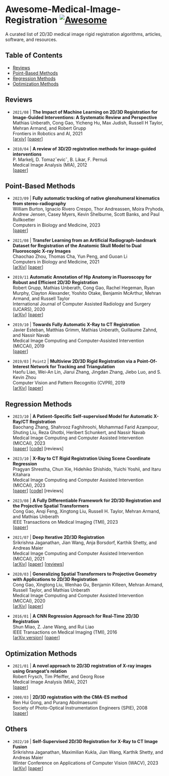 # Awesome-Medical-Image-Registration [![Awesome](https://awesome.re/badge.svg)](https://awesome.re)

A  curated list of 2D/3D medical image rigid registration algorithms, articles, software, and resources.

## Table of Contents

- [Reviews](#reviews)
- [Point-Based Methods](#point-based-methods)
- [Regression Methods](#regression-methods)
- [Optimization Methods](#optimization-methods)

## Reviews

- `2021/08` | **The Impact of Machine Learning on 2D/3D Registration for Image-Guided Interventions: A Systematic Review and Perspective**  
Mathias Unberath, Cong Gao, Yicheng Hu, Max Judish, Russell H Taylor, Mehran Armand, and Robert Grupp  
Frontiers in Robotics and AI, 2021  
[[arxiv](https://arxiv.org/abs/2108.02238)]
[[paper](https://www.frontiersin.org/articles/10.3389/frobt.2021.716007/full)]

- `2010/04` | **A review of 3D/2D registration methods for image-guided interventions**  
P. Markelj, D. Tomazˇevicˇ, B. Likar, F. Pernuš  
Medical Image Analysis (MIA), 2012  
[[paper](https://www.sciencedirect.com/science/article/pii/S1361841510000368)]

## Point-Based Methods

- `2023/09` | **Fully automatic tracking of native glenohumeral kinematics from stereo-radiography**  
William Burton, Ignacio Rivero Crespo, Thor Andreassen, Moira Pryhoda, Andrew Jensen, Casey Myers, Kevin Shelburne, Scott Banks, and Paul Rullkoetter  
Computers in Biology and Medicine, 2023  
[[paper](https://www.sciencedirect.com/science/article/pii/S0010482523006546)]

- `2021/08` | **Transfer Learning from an Artificial Radiograph-landmark Dataset for Registration of the Anatomic Skull Model to Dual Fluoroscopic X-ray Images**  
Chaochao Zhou, Thomas Cha, Yun Peng, and Guoan Li  
Computers in Biology and Medicine, 2021  
[[arXiv](https://arxiv.org/abs/2108.06466)]
[[paper](https://www.sciencedirect.com/science/article/pii/S0010482521007174)]

- `2019/11` **Automatic Annotation of Hip Anatomy in Fluoroscopy for Robust and Efficient 2D/3D Registration**  
Robert Grupp, Mathias Unberath, Cong Gao, Rachel Hegeman, Ryan Murphy, Clayton Alexander, Yoshito Otake, Benjamin McArthur, Mehran Armand, and Russell Taylor  
International Journal of Computer Assisted Radiology and Surgery (IJCARS), 2020  
[[arXiv](https://arxiv.org/abs/1911.07042)]
[[paper](https://link.springer.com/article/10.1007/s11548-020-02162-7)]

- `2019/10` | **Towards Fully Automatic X-Ray to CT Registration**  
Javier Esteban, Matthias Grimm, Mathias Unberath, Guillaume Zahnd, and Nassir Navab  
Medical Image Computing and Computer-Assisted Intervention (MICCAI), 2019  
[[paper](https://link.springer.com/chapter/10.1007/978-3-030-32226-7_70)]

- `2019/03` | `Point2` | **Multiview 2D/3D Rigid Registration via a Point-Of-Interest Network for Tracking and Triangulation**  
Haofu Liao, Wei-An Lin, Jiarui Zhang, Jingdan Zhang, Jiebo Luo, and S. Kevin Zhou  
Computer Vision and Pattern Recognitio (CVPR), 2019  
[[arXiv](https://arxiv.org/abs/1903.03896)]
[[paper](https://openaccess.thecvf.com/content_CVPR_2019/papers/Liao_Multiview_2D3D_Rigid_Registration_via_a_Point-Of-Interest_Network_for_Tracking_CVPR_2019_paper.pdf)]

## Regression Methods

- `2023/10` | **A Patient-Specific Self-supervised Model for Automatic X-Ray/CT Registration**  
Baochang Zhang, Shahrooz Faghihroohi, Mohammad Farid Azampour, Shuting Liu, Reza Ghotbi, Heribert Schunkert, and Nassir Navab  
Medical Image Computing and Computer Assisted Intervention (MICCAI), 2023  
[[paper](https://link.springer.com/chapter/10.1007/978-3-031-43996-4_49)]
[[code](https://github.com/BaochangZhang/PSSS_registration)]
[reviews]

- `2023/10` | **X-Ray to CT Rigid Registration Using Scene Coordinate Regression**  
Pragyan Shrestha, Chun Xie, Hidehiko Shishido, Yuichi Yoshii, and Itaru Kitahara  
Medical Image Computing and Computer Assisted Intervention (MICCAI), 2023  
[[paper](https://link.springer.com/chapter/10.1007/978-3-031-43999-5_74)]
[[code](https://github.com/Pragyanstha/SCR-Registration)]
[reviews]

- `2023/08` | **A Fully Differentiable Framework for 2D/3D Registration and the Projective Spatial Transformers**  
Cong Gao, Anqi Feng, Xingtong Liu, Russell H. Taylor, Mehran Armand, and Mathias Unberath  
IEEE Transactions on Medical Imaging (TMI), 2023  
[[paper](https://ieeexplore.ieee.org/document/10210439)]

- `2021/07` | **Deep Iterative 2D/3D Registration**  
Srikrishna Jaganathan, Jian Wang, Anja Borsdorf, Karthik Shetty, and Andreas Maier  
Medical Image Computing and Computer Assisted Intervention (MICCAI), 2021  
[[arXiv](https://arxiv.org/abs/2107.10004)]
[[paper](https://link.springer.com/chapter/10.1007/978-3-030-87202-1_37)]
[[reviews](https://miccai2021.org/openaccess/paperlinks/2021/09/01/130-Paper2357.html)]

- `2020/03` | **Generalizing Spatial Transformers to Projective Geometry with Applications to 2D/3D Registration**  
Cong Gao, Xingtong Liu, Wenhao Gu, Benjamin Killeen, Mehran Armand, Russell Taylor, and Mathias Unberath  
Medical Image Computing and Computer Assisted Intervention (MICCAI), 2020  
[[arXiv](https://arxiv.org/abs/2003.10987)]
[[paper](https://link.springer.com/chapter/10.1007/978-3-030-59716-0_32)]

- `2016/01` | **A CNN Regression Approach for Real-Time 2D/3D Registration**  
Shun Miao, Z. Jane Wang, and Rui Liao  
IEEE Transactions on Medical Imaging (TMI), 2016  
[[arXiv version](https://arxiv.org/abs/1507.07505)]
[[paper](https://ieeexplore.ieee.org/document/7393571)]

## Optimization Methods

- `2021/01` | **A novel approach to 2D/3D registration of X-ray images using Grangeat’s relation**  
Robert Frysch, Tim Pfeiffer, and Georg Rose  
Medical Image Analysis (MIA), 2021  
[[paper](https://www.sciencedirect.com/science/article/pii/S1361841520301791)]

- `2008/03` | **2D/3D registration with the CMA-ES method**  
Ren Hui Gong, and Purang Abolmaesumi  
Society of Photo-Optical Instrumentation Engineers (SPIE), 2008    
[[paper](https://www.spiedigitallibrary.org/conference-proceedings-of-spie/6918/1/2D3D-registration-with-the-CMA-ES-method/10.1117/12.770331.short?SSO=1)]

## Others

- `2022/10` | **Self-Supervised 2D/3D Registration for X-Ray to CT Image Fusion**  
Srikrishna Jaganathan, Maximilian Kukla, Jian Wang, Karthik Shetty, and Andreas Maier  
Winter Conference on Applications of Computer Vision (WACV), 2023  
[[arXiv](https://arxiv.org/abs/2210.07611)]
[[paper](https://openaccess.thecvf.com/content/WACV2023/papers/Jaganathan_Self-Supervised_2D3D_Registration_for_X-Ray_to_CT_Image_Fusion_WACV_2023_paper.pdf)]
